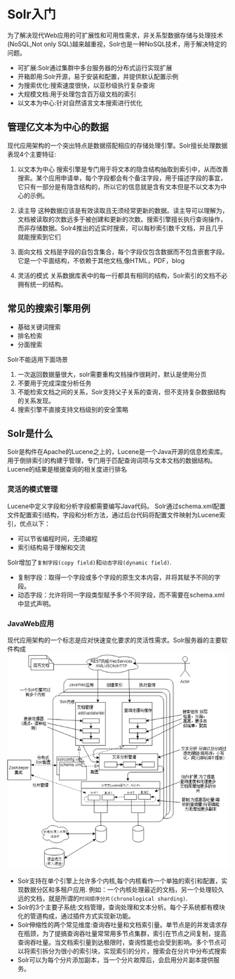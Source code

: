 # Solr入门

为了解决现代Web应用的可扩展性和可用性需求，非关系型数据存储与处理技术(NoSQL,Not only SQL)越来越重视，Solr也是一种NoSQL技术，用于解决特定的问题。

+ 可扩展:Solr通过集群中多台服务器的分布式运行实现扩展
+ 开箱即用:Solr开源，易于安装和配置，并提供默认配置示例
+ 为搜索优化:搜索速度很快，以亚秒级执行复杂查询
+ 大规模文档:用于处理包含百万级文档的索引
+ 以文本为中心:针对自然语言文本搜索进行优化

## 管理亿文本为中心的数据

现代应用架构的一个突出特点是数据搭配相应的存储处理引擎。Solr擅长处理数据表现4个主要特征:

1. 以文本为中心
 搜索引擎是专门用于将文本的隐含结构抽取到索引中，从而改善搜索。某个应用申请单，每个字段都会有个备注字段，用于描述字段的事宜，它只有一部分是有隐含结构的，所以它的信息就是含有文本但是不以文本为中心的示例。

2. 读主导
 这种数据应该是有效读取且无须经常更新的数据。读主导可以理解为，文档被读取的次数远多于被创建和更新的次数。搜索引擎擅长执行查询操作，而非存储数据。Solr4推出的近实时搜索，可以每秒索引数千文档，并且几乎就能搜索到它们

3. 面向文档
 文档是字段的自包含集合，每个字段仅包含数据而不包含嵌套字段。它是一个平面结构，不依赖于其他文档,像HTML，PDF，blog

4. 灵活的模式
 关系数据库表中的每一行都具有相同的结构，Solr索引的文档不必拥有统一的结构。

## 常见的搜索引擎用例

+ 基础关键词搜索
+ 排名检索
+ 分面搜索

Solr不能适用下面场景

1. 一次返回数据量很大，solr需要重构文档操作很耗时，默认是使用分页
2. 不要用于完成深度分析任务
3. 不能检索文档之间的关系，Solr支持父子关系的查询，但不支持复杂数据结构的关系发现。
4. 搜索引擎不直接支持文档级别的安全策略

## Solr是什么

Solr是构件在Apache的Lucene之上的，Lucene是一个Java开源的信息检索库。用于倒排索引的构建于管理，专门用于匹配查询词项与文本文档的数据结构。Lucene的结果是根据查询的相关度进行排名

### 灵活的模式管理

Lucene中定义字段和分析字段都需要编写Java代码。
Solr通过schema.xml配置文件配置索引结构，字段和分析方法，通过后台代码将配置文件映射为Lucene索引，优点以下：

+ 可以节省编程时间，无须编程
+ 索引结构易于理解和交流

Solr增加了`复制字段(copy field)`和`动态字段(dynamic field)`.

+ 复制字段：取得一个字段或多个字段的原生文本内容，并将其赋予不同的字段。
+ 动态字段：允许将同一字段类型赋予多个不同字段，而不需要在schema.xml中显式声明。

### JavaWeb应用

现代应用架构的一个标志是应对快速变化要求的灵活性需求。Solr服务器的主要软件构成
![solrschema.xml](../imgs/solrschema1.png)

+ Solr支持在单个引擎上允许多个内核,每个内核看作一个单独的索引和配置，实现数据分区和多租户应用.
   例如：一个内核处理最近的文档，另一个处理较久远的文档，就是所谓的`时间顺序分片(chronological sharding)`.
+ Solr的3个主要子系统:文档管理，查询处理和文本分析。每个子系统都有模块化的管道构成，通过插件方式实现新功能。
+ Solr伸缩性的两个常见维度:查询吞吐量和文档索引量。单节点是的并发请求存在瓶颈，为了提搞查询吞吐量常常用多节点集群，索引在节点之间复制，提高查询吞吐量。当文档索引量到达极限时，查询性能也会受到影响。多个节点可以将索引拆分为很小的索引块，实现索引的分片，搜索会在分片中分布式搜索
+ Solr可以为每个分片添加副本，当一个分片故障后，会启用分片副本提供服务。